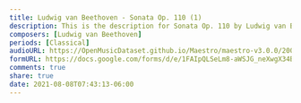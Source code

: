 ```yaml
---
title: Ludwig van Beethoven - Sonata Op. 110 (1)
description: This is the description for Sonata Op. 110 by Ludwig van Beethoven
composers: [Ludwig van Beethoven]
periods: [Classical]
audioURL: https://OpenMusicDataset.github.io/Maestro/maestro-v3.0.0/2006/MIDI-Unprocessed_13_R1_2006_01-06_ORIG_MID--AUDIO_13_R1_2006_02_Track02_wav.midi
formURL: https://docs.google.com/forms/d/e/1FAIpQLSeLm8-aWSJG_neXwgX34BUjjCrAnf84QCRRIEoX0euocMafFg/viewform
comments: true
share: true
date: 2021-08-08T07:43:13-06:00
---
```

